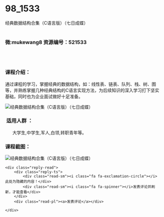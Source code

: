 # 98_1533
经典数据结构合集（C语言版）（七日成蝶）
<br/></br>
<h3>微:mukewang8 资源编号：521533</h3>
<br/></br>
<h3>课程介绍：</h3>
<div class="info-desc">
<p>通过课程的学习，掌握经典的<a title="查看与 数据结构 相关的文章" target="_blank">数据结构</a>，如：线性表、链表、队列、栈、树、图等，并熟练掌握几种经典结构的<a title="查看与 C 相关的文章" target="_blank">C</a>语言实现方法，为后续知识的深入学习打下坚实基础，同时也为企业面试做好十足准备。</p>
<p><img src="https://www.ko996.com/wp-content/uploads/img/2018/03/2-171.png" alt="经典数据结构合集（C语言版）（七日成蝶）"></p>
<h3>&nbsp;适用人群 ：</h3>
<div>&nbsp;&nbsp;&nbsp; &nbsp; 大学生,中学生,军人,白领,转职青年等。</div>
</div>
<h3>课程截图：</h3>
<p><img src="https://www.ko996.com/wp-content/uploads/img/2018/03/3-174.png" alt="经典数据结构合集（C语言版）（七日成蝶）"></p>


	<div class="reply-read">
		<div class="reply-ts">
			<div class="read-sm"><i class="fa fa-exclamation-circle"></i>此处为隐藏的内容！</div>
			<div class="read-sm"><i class="fa fa-spinner"></i>发表评论并刷新，才能查看</div>
		</div>
		<div class="read-pl"><a>发表评论</a></div>
		
    </div>
